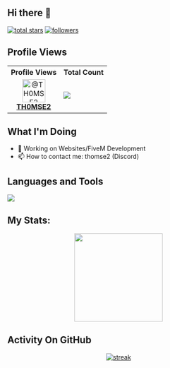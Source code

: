 ## Hi there 👋

<a href="https://github.com/TH0MSE2?tab=repositories&sort=stargazers">
   <img alt="total stars" title="Total stars on GitHub" src="https://custom-icon-badges.demolab.com/github/stars/TH0MSE2?color=B8B92B&style=for-the-badge&labelColor=959532&logo=star"/></a>
   <a href="https://github.com/TH0MSE2"><img alt="followers" title="Follow me on Github" src="https://img.shields.io/github/followers/TH0MSE2?color=236ad3&style=for-the-badge&logo=github&label=Follow"/></a>
 </p>
 
## Profile Views


  <table>
    <tr>
      <th>Profile Views</th>
      <th>Total Count</th>
    </tr>
    <tr>
      <td>
        <div align="center">
          <a href="https://github.com/TH0MSE2"><img src="https://github.com/TH0MSE2.png" alt="@TH0MSE2" width="52" /></a>
          <br />
          <a align="center" href="https://github.com/TH0MSE2"><b>TH0MSE2</b></a>
        </b>
      </td>
      <!-- Profile Views -->
      <td>
         <a href="https://github.com/TH0MSE2"> <img src="https://komarev.com/ghpvc/?username=TH0MSE2&style=for-the-badge&color=brightgreen"> </a>
      </td>
    </tr>
  </table>

## What I'm Doing

- 🔭 Working on Websites/FiveM Development
- 📫 How to contact me: thomse2 (Discord)

## Languages and Tools

<p align="left"> <a href="https://github.com/TH0MSE2"><img src="https://skillicons.dev/icons?i=cs,cpp,lua,mysql,html,css,js,nodejs,nextjs,vscode,github,git,photoshop,premiere,aftereffects"> </a> </p>

## My Stats:
<p align="center">
<img height="200px" src="https://github-readme-stats.vercel.app/api?username=TH0MSE2&hide_border=true&show_icons=true&count_private=true&theme=synthwave&bg_color=151515">
</p>

## Activity On GitHub

<p align="center">
  <a href="https://github.com/TH0MSE2">      
<img title="stats" alt="streak" src="https://github-readme-streak-stats.herokuapp.com/?user=TH0MSE2&theme=dark&hide_border=true&stroke=f53b3b"/>
</a> 
</p>
